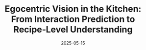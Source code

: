 ---
title: "Egocentric Vision in the Kitchen: From Interaction Prediction to Recipe‑Level Understanding"
date: 2025-05-15
when: "16 Sept. 2025"
venue: "AICV4Food workshop @ ICIAP 2025"
venue_url: https://sites.google.com/unimib.it/aicv4food/home
draft: false
slides_url: https://www.antoninofurnari.it/downloads/talks/iciap_aicv4food_16_09_25.pdf
---